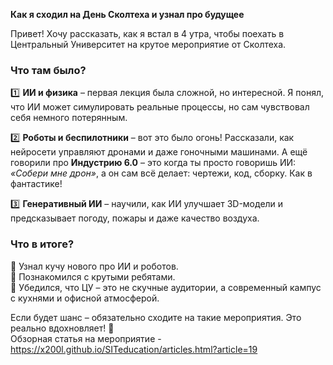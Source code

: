 **Как я сходил на День Сколтеха и узнал про будущее**  

Привет! Хочу рассказать, как я встал в 4 утра, чтобы поехать в Центральный Университет на крутое мероприятие от Сколтеха.  

### **Что там было?**  
1️⃣ **ИИ и физика** – первая лекция была сложной, но интересной. Я понял, что ИИ может симулировать реальные процессы, но сам чувствовал себя немного потерянным.  

2️⃣ **Роботы и беспилотники** – вот это было огонь! Рассказали, как нейросети управляют дронами и даже гоночными машинами. А ещё говорили про **Индустрию 6.0** – это когда ты просто говоришь ИИ: *«Собери мне дрон»*, а он сам всё делает: чертежи, код, сборку. Как в фантастике!  

3️⃣ **Генеративный ИИ** – научили, как ИИ улучшает 3D-модели и предсказывает погоду, пожары и даже качество воздуха.  

### **Что в итоге?**  
🔹 Узнал кучу нового про ИИ и роботов.  
🔹 Познакомился с крутыми ребятами.  
🔹 Убедился, что ЦУ – это не скучные аудитории, а современный кампус с кухнями и офисной атмосферой.  

Если будет шанс – обязательно сходите на такие мероприятия. Это реально вдохновляет! 🚀  
Обзорная статья на мероприятие - https://x200l.github.io/SITeducation/articles.html?article=19